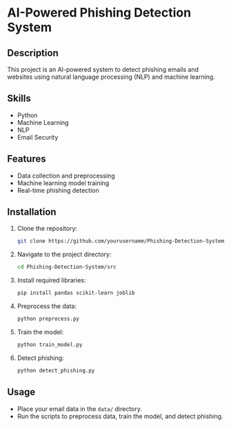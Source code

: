 # AI-Powered Phishing Detection System

## Description
This project is an AI-powered system to detect phishing emails and websites using natural language processing (NLP) and machine learning.

## Skills
- Python
- Machine Learning
- NLP
- Email Security

## Features
- Data collection and preprocessing
- Machine learning model training
- Real-time phishing detection

## Installation
1. Clone the repository:
    ```bash
    git clone https://github.com/yourusername/Phishing-Detection-System.git
    ```
2. Navigate to the project directory:
    ```bash
    cd Phishing-Detection-System/src
    ```
3. Install required libraries:
    ```bash
    pip install pandas scikit-learn joblib
    ```
4. Preprocess the data:
    ```bash
    python preprocess.py
    ```
5. Train the model:
    ```bash
    python train_model.py
    ```
6. Detect phishing:
    ```bash
    python detect_phishing.py
    ```

## Usage
- Place your email data in the `data/` directory.
- Run the scripts to preprocess data, train the model, and detect phishing.
